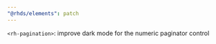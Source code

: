 ```yaml
---
"@rhds/elements": patch
---
```

`<rh-pagination>`: improve dark mode for the numeric paginator control
